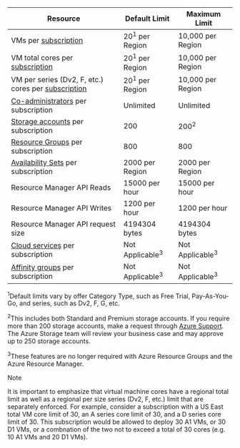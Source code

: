 | Resource | Default Limit | Maximum Limit |
| --- | --- | --- |
| VMs per [subscription](../articles/billing-buy-sign-up-azure-subscription.md) |20<sup>1</sup> per Region |10,000 per Region |
| VM total cores per [subscription](../articles/billing-buy-sign-up-azure-subscription.md) |20<sup>1</sup> per Region |10,000 per Region |
| VM per series (Dv2, F, etc.) cores per [subscription](../articles/billing-buy-sign-up-azure-subscription.md) |20<sup>1</sup> per Region |10,000 per Region |
| [Co-administrators](../articles/billing-add-change-azure-subscription-administrator.md) per subscription |Unlimited |Unlimited |
| [Storage accounts](../articles/storage/storage-create-storage-account.md) per subscription |200 |200<sup>2</sup> |
| [Resource Groups](../articles/azure-resource-manager/resource-group-overview.md) per subscription |800 |800 |
| [Availability Sets](../articles/virtual-machines/windows/manage-availability.md#configure-multiple-virtual-machines-in-an-availability-set-for-redundancy) per subscription |2000 per Region |2000 per Region |
| Resource Manager API Reads |15000 per hour |15000 per hour |
| Resource Manager API Writes |1200 per hour |1200 per hour |
| Resource Manager API request size |4194304 bytes |4194304 bytes |
| [Cloud services](../articles/cloud-services/cloud-services-choose-me.md) per subscription |Not Applicable<sup>3</sup> |Not Applicable<sup>3</sup> |
| [Affinity groups](../articles/virtual-network/virtual-networks-migrate-to-regional-vnet.md) per subscription |Not Applicable<sup>3</sup> |Not Applicable<sup>3</sup> |

<sup>1</sup>Default limits vary by offer Category Type, such as Free Trial, Pay-As-You-Go, and series, such as Dv2, F, G, etc.

<sup>2</sup>This includes both Standard and Premium storage accounts. If you require more than 200 storage accounts, make a request through [Azure Support](https://azure.microsoft.com/support/faq/). The Azure Storage team will review your business case and may approve up to 250 storage accounts.

<sup>3</sup>These features are no longer required with Azure Resource Groups and the Azure Resource Manager.

> [!NOTE]
> It is important to emphasize that virtual machine cores have a regional total limit as well as a regional per size series (Dv2, F, etc.) limit that are separately enforced.  For example, consider a subscription with a US East total VM core limit of 30, an A series core limit of 30, and a D series core limit of 30.  This subscription would be allowed to deploy 30 A1 VMs, or 30 D1 VMs, or a combnation of the two not to exceed a total of 30 cores (e.g. 10 A1 VMs and 20 D1 VMs).  
> <!-- -->
> 
> 

